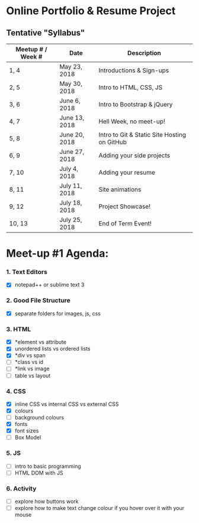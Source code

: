 # Online Portfolio & Resume Project

## Tentative "Syllabus"
| Meetup # / Week # | Date          | Description                                    |
| ----------------- | ------------- | ---------------------------------------------- |
| 1, 4              | May 23, 2018  | Introductions & Sign-ups |
| 2, 5              | May 30, 2018  | Intro to HTML, CSS, JS |
| 3, 6              | June 6, 2018  | Intro to Bootstrap & jQuery |
| 4, 7              | June 13, 2018 | Hell Week, no meet-up! |
| 5, 8              | June 20, 2018 | Intro to Git & Static Site Hosting on GitHub |
| 6, 9              | June 27, 2018 | Adding your side projects |
| 7, 10             | July 4, 2018  | Adding your resume |
| 8, 11             | July 11, 2018 | Site animations |
| 9, 12             | July 18, 2018 | Project Showcase! |
| 10, 13            | July 25, 2018 | End of Term Event! |
# Meet-up #1 Agenda:


### 1. Text Editors
- [x] notepad++ or sublime text 3

### 2. Good File Structure
- [x] separate folders for images, js, css

### 3. HTML
- [x] *element vs attribute
- [x] unordered lists vs ordered lists
- [x] *div vs span
- [ ] *class vs id
- [ ] *link vs image
- [ ] table vs layout

### 4. CSS
- [x] inline CSS vs internal CSS vs external CSS
- [x] colours
- [ ] background colours
- [x] fonts
- [x] font sizes
- [ ] Box Model

### 5. JS
- [ ] intro to basic programming
- [ ] HTML DOM with JS

### 6. Activity
- [ ] explore how buttons work
- [ ] explore how to make text change colour if you hover over it with your mouse
